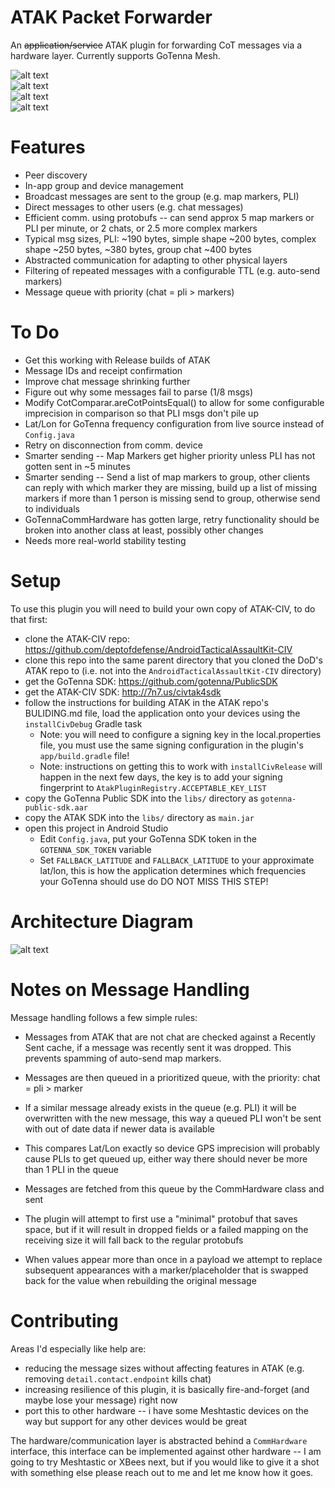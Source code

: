# ATAK Packet Forwarder 

An ~~application/service~~ ATAK plugin for forwarding CoT messages via a hardware layer. Currently supports GoTenna Mesh.

![alt text](https://github.com/paulmandal/atak-forwarder/raw/master/images/plugin-disconnected-indicator.png "Plugin Disconnected Indicator")
<br>
![alt text](https://github.com/paulmandal/atak-forwarder/raw/master/images/group-management.png "Group Management")
<br>
![alt text](https://github.com/paulmandal/atak-forwarder/raw/master/images/direct-messaging.png "Direct Messaging")
<br>
![alt text](https://github.com/paulmandal/atak-forwarder/raw/master/images/transmit-map-markers.png "Transmit Map Markers")

# Features

* Peer discovery
* In-app group and device management
* Broadcast messages are sent to the group (e.g. map markers, PLI)
* Direct messages to other users (e.g. chat messages)
* Efficient comm. using protobufs -- can send approx 5 map markers or PLI per minute, or 2 chats, or 2.5 more complex markers
* Typical msg sizes, PLI: ~190 bytes, simple shape ~200 bytes, complex shape ~250 bytes, ~380 bytes, group chat ~400 bytes
* Abstracted communication for adapting to other physical layers
* Filtering of repeated messages with a configurable TTL (e.g. auto-send markers)
* Message queue with priority (chat = pli > markers)

# To Do

* Get this working with Release builds of ATAK
* Message IDs and receipt confirmation
* Improve chat message shrinking further
* Figure out why some messages fail to parse (1/8 msgs)
* Modify CotComparar.areCotPointsEqual() to allow for some configurable imprecision in comparison so that PLI msgs don't pile up
* Lat/Lon for GoTenna frequency configuration from live source instead of `Config.java`
* Retry on disconnection from comm. device
* Smarter sending -- Map Markers get higher priority unless PLI has not gotten sent in ~5 minutes
* Smarter sending -- Send a list of map markers to group, other clients can reply with which marker they are missing, build up a list of missing markers if more than 1 person is missing send to group, otherwise send to individuals
* GoTennaCommHardware has gotten large, retry functionality should be broken into another class at least, possibly other changes
* Needs more real-world stability testing

# Setup

To use this plugin you will need to build your own copy of ATAK-CIV, to do that first:

* clone the ATAK-CIV repo: https://github.com/deptofdefense/AndroidTacticalAssaultKit-CIV
* clone this repo into the same parent directory that you cloned the DoD's ATAK repo to (i.e. not into the `AndroidTacticalAssaultKit-CIV` directory)
* get the GoTenna SDK: https://github.com/gotenna/PublicSDK
* get the ATAK-CIV SDK: http://7n7.us/civtak4sdk
* follow the instructions for building ATAK in the ATAK repo's BULIDING.md file, load the application onto your devices using the `installCivDebug` Gradle task
    * Note: you will need to configure a signing key in the local.properties file, you must use the same signing configuration in the plugin's `app/build.gradle` file!
    * Note: instructions on getting this to work with `installCivRelease` will happen in the next few days, the key is to add your signing fingerprint to `AtakPluginRegistry.ACCEPTABLE_KEY_LIST`
* copy the GoTenna Public SDK into the `libs/` directory as `gotenna-public-sdk.aar`
* copy the ATAK SDK into the `libs/` directory as `main.jar`
* open this project in Android Studio
    * Edit `Config.java`, put your GoTenna SDK token in the `GOTENNA_SDK_TOKEN` variable
    * Set `FALLBACK_LATITUDE` and `FALLBACK_LATITUDE` to your approximate lat/lon, this is how the application determines which frequencies your GoTenna should use do DO NOT MISS THIS STEP!

# Architecture Diagram

![alt text](https://github.com/paulmandal/atak-forwarder/raw/master/images/arch-diagram.png "Architecture Diagram")

# Notes on Message Handling

Message handling follows a few simple rules:

- Messages from ATAK that are not chat are checked against a Recently Sent cache, if a message was recently sent it was dropped. This prevents spamming of auto-send map markers.
- Messages are then queued in a prioritized queue, with the priority: chat = pli > marker
- If a similar message already exists in the queue (e.g. PLI) it will be overwritten with the new message, this way a queued PLI won't be sent with out of date data if newer data is available
- This compares Lat/Lon exactly so device GPS imprecision will probably cause PLIs to get queued up, either way there should never be more than 1 PLI in the queue
- Messages are fetched from this queue by the CommHardware class and sent

- The plugin will attempt to first use a "minimal" protobuf that saves space, but if it will result in dropped fields or a failed mapping on the receiving size it will fall back to the regular protobufs
- When values appear more than once in a payload we attempt to replace subsequent appearances with a marker/placeholder that is swapped back for the value when rebuilding the original message

# Contributing

Areas I'd especially like help are: 

* reducing the message sizes without affecting features in ATAK (e.g. removing `detail.contact.endpoint` kills chat)
* increasing resilience of this plugin, it is basically fire-and-forget (and maybe lose your message) right now
* port this to other hardware -- i have some Meshtastic devices on the way but support for any other devices would be great

The hardware/communication layer is abstracted behind a `CommHardware` interface, this interface can be implemented against other hardware -- I am going to try Meshtastic or XBees next, but if you would like to give it a shot with something else please reach out to me and let me know how it goes.

